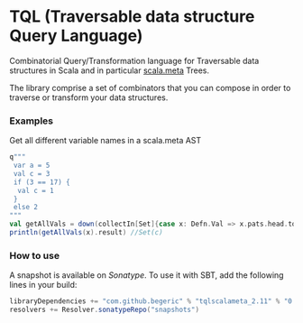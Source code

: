 TQL (Traversable data structure Query Language)
===

Combinatorial Query/Transformation language for Traversable data structures in Scala and in particular [scala.meta](http://scalameta.org) Trees.

The library comprise a set of combinators that you can compose in order to traverse or transform your data structures.

### Examples
Get all different variable names in a scala.meta AST
```scala
q"""
 var a = 5
 val c = 3
 if (3 == 17) {
  val c = 1
 }
 else 2
"""
val getAllVals = down(collectIn[Set]{case x: Defn.Val => x.pats.head.toString})
println(getAllVals(x).result) //Set(c)
```

### How to use
A snapshot is available on _Sonatype_. To use it with SBT, add the following lines in your build:
```scala
libraryDependencies += "com.github.begeric" % "tqlscalameta_2.11" % "0.1-SNAPSHOT"
resolvers += Resolver.sonatypeRepo("snapshots")
```
